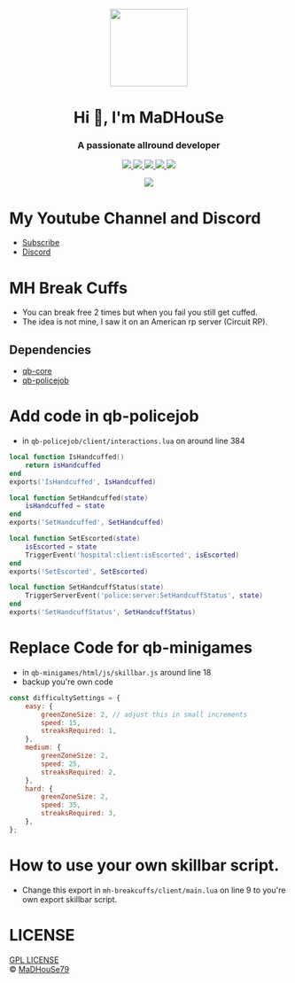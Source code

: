<p align="center">
    <img width="140" src="https://icons.iconarchive.com/icons/iconarchive/red-orb-alphabet/128/Letter-M-icon.png" />  
    <h1 align="center">Hi 👋, I'm MaDHouSe</h1>
    <h3 align="center">A passionate allround developer </h3>    
</p>

<p align="center">
  <a href="https://github.com/MaDHouSe79/mh-breakcuffs/issues">
    <img src="https://img.shields.io/github/issues/MaDHouSe79/mh-breakcuffs"/> 
  </a>
  <a href="https://github.com/MaDHouSe79/mh-breakcuffs/watchers">
    <img src="https://img.shields.io/github/watchers/MaDHouSe79/mh-breakcuffs"/> 
  </a> 
  <a href="https://github.com/MaDHouSe79/mh-breakcuffs/network/members">
    <img src="https://img.shields.io/github/forks/MaDHouSe79/mh-breakcuffs"/> 
  </a>  
  <a href="https://github.com/MaDHouSe79/mh-breakcuffs/stargazers">
    <img src="https://img.shields.io/github/stars/MaDHouSe79/mh-breakcuffs?color=white"/> 
  </a>
  <a href="https://github.com/MaDHouSe79/mh-breakcuffs/blob/main/LICENSE">
    <img src="https://img.shields.io/github/license/MaDHouSe79/mh-breakcuffs?color=black"/> 
  </a>      
</p>

<p align="center">
  <img alig src="https://github-profile-trophy.vercel.app/?username=MaDHouSe79&margin-w=15&column=6" />
</p>

# My Youtube Channel and Discord
- [Subscribe](https://www.youtube.com/c/@MaDHouSe79) 
- [Discord](https://discord.gg/vJ9EukCmJQ)

# MH Break Cuffs
- You can break free 2 times but when you fail you still get cuffed.
- The idea is not mine, I saw it on an American rp server (Circuit RP).

## Dependencies
- [qb-core](https://github.com/qbcore-framework/qb-core)
- [qb-policejob](https://github.com/qbcore-framework/qb-policejob)

# Add code in qb-policejob
- in `qb-policejob/client/interactions.lua` on around line 384
```lua
local function IsHandcuffed()
    return isHandcuffed
end
exports('IsHandcuffed', IsHandcuffed)

local function SetHandcuffed(state)
    isHandcuffed = state
end
exports('SetHandcuffed', SetHandcuffed)

local function SetEscorted(state)
    isEscorted = state
    TriggerEvent('hospital:client:isEscorted', isEscorted)
end
exports('SetEscorted', SetEscorted)

local function SetHandcuffStatus(state)
    TriggerServerEvent('police:server:SetHandcuffStatus', state)
end
exports('SetHandcuffStatus', SetHandcuffStatus)
```

# Replace Code for qb-minigames
- in `qb-minigames/html/js/skillbar.js` around line 18
- backup you're own code
```js
const difficultySettings = {
    easy: {
        greenZoneSize: 2, // adjust this in small increments
        speed: 15,
        streaksRequired: 1,
    },
    medium: {
        greenZoneSize: 2,
        speed: 25,
        streaksRequired: 2,
    },
    hard: {
        greenZoneSize: 2,
        speed: 35,
        streaksRequired: 3,
    },
};
```

# How to use your own skillbar script.
- Change this export in `mh-breakcuffs/client/main.lua` on line 9 to you're own export skillbar script. 

# LICENSE
[GPL LICENSE](./LICENSE)<br />
&copy; [MaDHouSe79](https://www.youtube.com/@MaDHouSe79)
